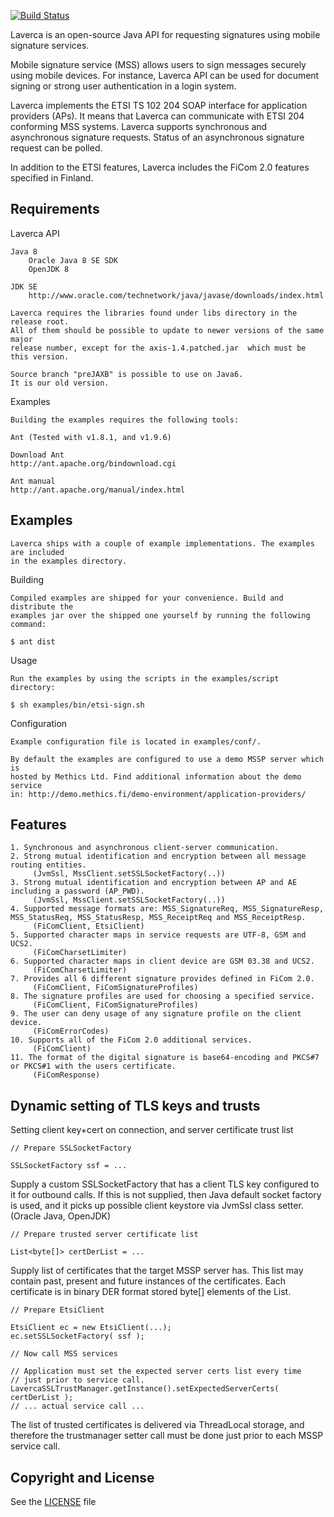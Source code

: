 [![Build Status](https://api.travis-ci.org/laverca/laverca.png)](https://travis-ci.org/laverca/laverca)

Laverca is an open-source Java API for requesting signatures using mobile 
signature services.

Mobile signature service (MSS) allows users to sign messages securely using 
mobile devices. For instance, Laverca API can be used for document signing
or strong user authentication in a login system.

Laverca implements the ETSI TS 102 204 SOAP interface for application providers 
(APs). It means that Laverca can communicate with ETSI 204 conforming MSS 
systems. Laverca supports synchronous and asynchronous signature requests. 
Status of an asynchronous signature request can be polled.

In addition to the ETSI features, Laverca includes the FiCom 2.0 features 
specified in Finland.


## Requirements

Laverca API

    Java 8
        Oracle Java 8 SE SDK
        OpenJDK 8

    JDK SE
        http://www.oracle.com/technetwork/java/javase/downloads/index.html

    Laverca requires the libraries found under libs directory in the release root.
    All of them should be possible to update to newer versions of the same major
    release number, except for the axis-1.4.patched.jar  which must be this version.

    Source branch "preJAXB" is possible to use on Java6.
    It is our old version.


Examples
  
    Building the examples requires the following tools:
  
    Ant (Tested with v1.8.1, and v1.9.6)

    Download Ant
    http://ant.apache.org/bindownload.cgi

    Ant manual
    http://ant.apache.org/manual/index.html


## Examples

    Laverca ships with a couple of example implementations. The examples are included 
    in the examples directory.


Building

    Compiled examples are shipped for your convenience. Build and distribute the 
    examples jar over the shipped one yourself by running the following command:

    $ ant dist


Usage
    
    Run the examples by using the scripts in the examples/script directory:
    
    $ sh examples/bin/etsi-sign.sh
    

Configuration

    Example configuration file is located in examples/conf/.

    By default the examples are configured to use a demo MSSP server which is 
    hosted by Methics Ltd. Find additional information about the demo service
    in: http://demo.methics.fi/demo-environment/application-providers/


## Features

    1. Synchronous and asynchronous client-server communication.
    2. Strong mutual identification and encryption between all message routing entities.
         (JvmSsl, MssClient.setSSLSocketFactory(..))
    3. Strong mutual identification and encryption between AP and AE including a password (AP_PWD).
         (JvmSsl, MssClient.setSSLSocketFactory(..))
    4. Supported message formats are: MSS_SignatureReq, MSS_SignatureResp, MSS_StatusReq, MSS_StatusResp, MSS_ReceiptReq and MSS_ReceiptResp.
         (FiComClient, EtsiClient)
    5. Supported character maps in service requests are UTF-8, GSM and UCS2.
         (FiComCharsetLimiter)
    6. Supported character maps in client device are GSM 03.38 and UCS2.
         (FiComCharsetLimiter)
    7. Provides all 6 different signature provides defined in FiCom 2.0.
         (FiComClient, FiComSignatureProfiles)
    8. The signature profiles are used for choosing a specified service.
         (FiComClient, FiComSignatureProfiles)
    9. The user can deny usage of any signature profile on the client device.
         (FiComErrorCodes)
    10. Supports all of the FiCom 2.0 additional services.
         (FiComClient)
    11. The format of the digital signature is base64-encoding and PKCS#7 or PKCS#1 with the users certificate.
         (FiComResponse)

## Dynamic setting of TLS keys and trusts

Setting client key+cert on connection, and server certificate trust list

    // Prepare SSLSocketFactory
    
    SSLSocketFactory ssf = ... 

Supply a custom SSLSocketFactory that has a client TLS key configured to it for outbound calls.
If this is not supplied, then Java default socket factory is used, and it picks up possible client keystore via JvmSsl class setter. (Oracle Java, OpenJDK)

    // Prepare trusted server certificate list
    
    List<byte[]> certDerList = ... 

Supply list of certificates that the target MSSP server has.
This list may contain past, present and future instances of the certificates.
Each certificate is in binary DER format stored byte[] elements of the List.

    // Prepare EtsiClient
    
    EtsiClient ec = new EtsiClient(...);
    ec.setSSLSocketFactory( ssf );
    
    // Now call MSS services
    
    // Application must set the expected server certs list every time
    // just prior to service call.
    LavercaSSLTrustManager.getInstance().setExpectedServerCerts( certDerList );
    // ... actual service call ...

The  list of trusted certificates is delivered via ThreadLocal storage, and therefore the trustmanager setter call must be done just prior to each MSSP service call.


## Copyright and License

See the [LICENSE](https://github.com/laverca/laverca/blob/master/LICENSE) file
